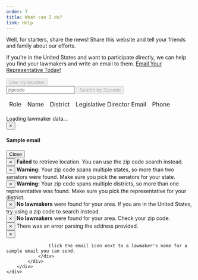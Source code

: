 ```yaml
---
order: 7
title: What can I do?
link: Help
---
```

Well, for starters, share the news! Share this website and tell your friends and family about our efforts.

If you're in the United States and want to participate directly, we can help you find your lawmakers and write an email to them. 
<a href="mailto:?subject=Civil%20Rights%20Cold%20Case%20Act&amp;body=Hello%20NAME,%0D%0A%0D%0AI%20am%20contacting%20you%20as%20a%20concerned%20citizen%20of%20your%20state%20on%20behalf%20of%20the%20Civil%20Rights%20Cold%20Case%20Records%20Collecttion%20Act">Email Your Representative Today!</a>

<div class="panel panel-default">
	<div class="panel-body">
		<div class="row">
			<div class="col-md-3 col-md-offset-3">
				<button id="find-lawmakers-location" disabled="disabled" class="btn btn-primary">Use my location</button>
			</div>
			<div class="col-md-3">
				<div class="input-group">
					<input type="text" class="form-control" placeholder="zipcode" id="find-lawmakers-zip-text">
					<span class="input-group-btn">
						<button id="find-lawmakers-zip" disabled="disabled" class="btn btn-primary">Search by Zipcode</button>
					</span>
				</div>
			</div>
		</div>
		<div id="lawmaker-container">
			<table id="lawmaker-list" class="table table-striped table-responsive">
				<thead>
					<tr>
						<td>Role</td>
						<td>Name</td>
						<td>District</td>
						<td>Legislative Director Email</td>
						<td>Phone</td>
						<td></td>
					</tr>
				</thead>
				<tbody>
				</tbody>
			</table>
		</div>
		<div id="loadingDiv">Loading lawmaker data...</div>
		<div id="email-text"></div>
		<div class="modal fade" id="emailModal" tabindex="-1" role="dialog" aria-labelledby="emailModalLabel">
			<div class="modal-dialog" role="document">
				<div class="modal-content">
					<div class="modal-header">
						<button type="button" class="close" data-dismiss="modal" aria-label="Close"><span aria-hidden="true">&times;</span></button>
						<h4 class="modal-title" id="emailModalLabel">Sample email</h4>
					</div>
					<div class="modal-body">
					</div>
					<div class="modal-footer">
						<button type="button" class="btn btn-default" data-dismiss="modal">Close</button>
					</div>				</div>
			</div>
		</div>
		<div class="alerts">
			<div id="location-alert">
				<div class="alert alert-danger alert-dismissible fade in" role="alert">
					<button type="button" class="close" data-dismiss="alert" aria-label="Close"><span aria-hidden="true">&times;</span></button>
					<strong>Failed</strong> to retrieve location. You can use the zip code search instead.
				</div>
			</div>
			<div id="senators-warning">
				<div class="alert alert-warning alert-dismissible fade in" role="alert">
					<button type="button" class="close" data-dismiss="alert" aria-label="Close"><span aria-hidden="true">&times;</span></button>
					<strong>Warning:</strong> Your zip code spans multiple states, so more than two senators were found. Make sure you pick the senators for your state.
				</div>
			</div>
			<div id="representatives-warning">
				<div class="alert alert-warning alert-dismissible fade in" role="alert">
					<button type="button" class="close" data-dismiss="alert" aria-label="Close"><span aria-hidden="true">&times;</span></button>
					<strong>Warning:</strong> Your zip code spans multiple districts, so more than one representative was found. Make sure you pick the representative for your district.
				</div>
			</div>
			<div id="no-lawmakers-location">
				<div class="alert alert-danger alert-dismissible fade in" role="alert">
					<button type="button" class="close" data-dismiss="alert" aria-label="Close"><span aria-hidden="true">&times;</span></button>
					<strong>No lawmakers</strong> were found for your area. If you are in the United States, try using a zip code to search instead.
				</div>
			</div>
			<div id="no-lawmakers-zip">
				<div class="alert alert-danger alert-dismissible fade in" role="alert">
					<button type="button" class="close" data-dismiss="alert" aria-label="Close"><span aria-hidden="true">&times;</span></button>
					<strong>No lawmakers</strong> were found for your area. Check your zip code.
				</div>
			</div>
			<div id="address-error">
				<div class="alert alert-danger alert-dismissible fade in" role="alert">
					<button type="button" class="close" data-dismiss="alert" aria-label="Close"><span aria-hidden="true">&times;</span></button>
					There was an error parsing the address provided.
				</div>
			</div>
			<div id="email-info">
				<div class="alert alert-info alert-dismissible fade in" role="alert">
					<button type="button" class="close" data-dismiss="alert" aria-label="Close"><span aria-hidden="true">&times;</span></button>



					Click the email icon next to a lawmaker's name for a sample email you can send.
				</div>
			</div>
		</div>
	</div>
</div>
